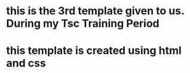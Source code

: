 # this is the 3rd template given to us. During my Tsc Training Period 
# this template is created using html and css 
